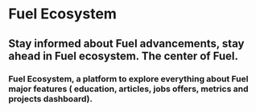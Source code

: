 # Fuel Ecosystem

## Stay informed about Fuel advancements, stay ahead in Fuel ecosystem. The center of Fuel.

### Fuel Ecosystem, a platform to explore everything about Fuel major features ( education, articles, jobs offers, metrics and projects dashboard).

<img src= "https://www.linkpicture.com/view.php?img=LPic63e762a6c11d31131635716" alt="" />
